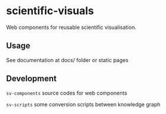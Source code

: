 # scientific-visuals
Web components for reusable scientific visualisation.

## Usage

See documentation at docs/ folder or static pages

## Development

`sv-components` source codes for web components

`sv-scripts` some conversion scripts between knowledge graph
